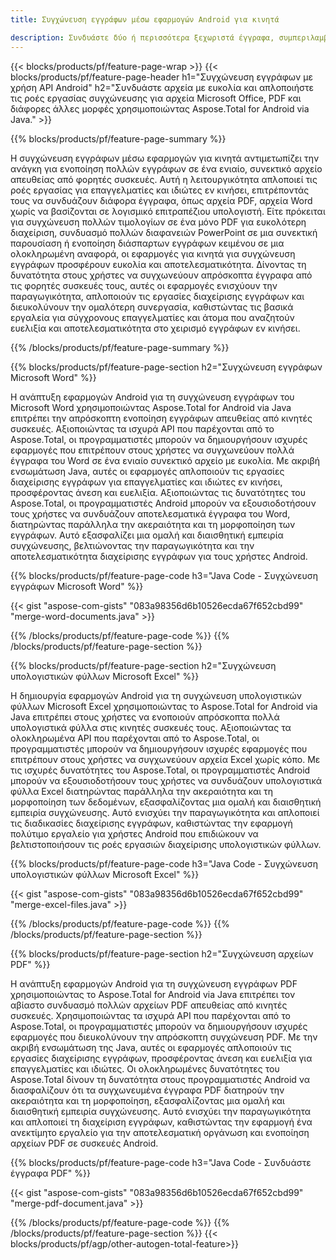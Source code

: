 ```yaml
---
title: Συγχώνευση εγγράφων μέσω εφαρμογών Android για κινητά

description: Συνδυάστε δύο ή περισσότερα ξεχωριστά έγγραφα, συμπεριλαμβανομένων των Microsoft Word, Excel, PowerPoint και PDF και μέσω της εφαρμογής σας για κινητά. Δοκιμάστε τα αποτελέσματα της συγχώνευσης διαδικτυακά.
---
```


{{< blocks/products/pf/feature-page-wrap >}}
{{< blocks/products/pf/feature-page-header h1="Συγχώνευση εγγράφων με χρήση API Android" h2="Συνδυάστε αρχεία με ευκολία και απλοποιήστε τις ροές εργασίας συγχώνευσης για αρχεία Microsoft Office, PDF και διάφορες άλλες μορφές χρησιμοποιώντας Aspose.Total for Android via Java." >}}

{{% blocks/products/pf/feature-page-summary %}}

Η συγχώνευση εγγράφων μέσω εφαρμογών για κινητά αντιμετωπίζει την ανάγκη για ενοποίηση πολλών εγγράφων σε ένα ενιαίο, συνεκτικό αρχείο απευθείας από φορητές συσκευές. Αυτή η λειτουργικότητα απλοποιεί τις ροές εργασίας για επαγγελματίες και ιδιώτες εν κινήσει, επιτρέποντάς τους να συνδυάζουν διάφορα έγγραφα, όπως αρχεία PDF, αρχεία Word χωρίς να βασίζονται σε λογισμικό επιτραπέζιου υπολογιστή. Είτε πρόκειται για συγχώνευση πολλών τιμολογίων σε ένα μόνο PDF για ευκολότερη διαχείριση, συνδυασμό πολλών διαφανειών PowerPoint σε μια συνεκτική παρουσίαση ή ενοποίηση διάσπαρτων εγγράφων κειμένου σε μια ολοκληρωμένη αναφορά, οι εφαρμογές για κινητά για συγχώνευση εγγράφων προσφέρουν ευκολία και αποτελεσματικότητα. Δίνοντας τη δυνατότητα στους χρήστες να συγχωνεύουν απρόσκοπτα έγγραφα από τις φορητές συσκευές τους, αυτές οι εφαρμογές ενισχύουν την παραγωγικότητα, απλοποιούν τις εργασίες διαχείρισης εγγράφων και διευκολύνουν την ομαλότερη συνεργασία, καθιστώντας τις βασικά εργαλεία για σύγχρονους επαγγελματίες και άτομα που αναζητούν ευελιξία και αποτελεσματικότητα στο χειρισμό εγγράφων εν κινήσει.


{{% /blocks/products/pf/feature-page-summary  %}}

{{% blocks/products/pf/feature-page-section  h2="Συγχώνευση εγγράφων Microsoft Word" %}}

Η ανάπτυξη εφαρμογών Android για τη συγχώνευση εγγράφων του Microsoft Word χρησιμοποιώντας Aspose.Total for Android via Java επιτρέπει την απρόσκοπτη ενοποίηση εγγράφων απευθείας από κινητές συσκευές. Αξιοποιώντας τα ισχυρά API που παρέχονται από το Aspose.Total, οι προγραμματιστές μπορούν να δημιουργήσουν ισχυρές εφαρμογές που επιτρέπουν στους χρήστες να συγχωνεύουν πολλά έγγραφα του Word σε ένα ενιαίο συνεκτικό αρχείο με ευκολία. Με ακριβή ενσωμάτωση Java, αυτές οι εφαρμογές απλοποιούν τις εργασίες διαχείρισης εγγράφων για επαγγελματίες και ιδιώτες εν κινήσει, προσφέροντας άνεση και ευελιξία. Αξιοποιώντας τις δυνατότητες του Aspose.Total, οι προγραμματιστές Android μπορούν να εξουσιοδοτήσουν τους χρήστες να συνδυάζουν αποτελεσματικά έγγραφα του Word, διατηρώντας παράλληλα την ακεραιότητα και τη μορφοποίηση των εγγράφων. Αυτό εξασφαλίζει μια ομαλή και διαισθητική εμπειρία συγχώνευσης, βελτιώνοντας την παραγωγικότητα και την αποτελεσματικότητα διαχείρισης εγγράφων για τους χρήστες Android.

{{% blocks/products/pf/feature-page-code h3="Java Code - Συγχώνευση εγγράφων Microsoft Word" %}}

{{< gist "aspose-com-gists" "083a98356d6b10526ecda67f652cbd99" "merge-word-documents.java" >}}

{{% /blocks/products/pf/feature-page-code  %}}
{{% /blocks/products/pf/feature-page-section %}}

{{% blocks/products/pf/feature-page-section  h2="Συγχώνευση υπολογιστικών φύλλων Microsoft Excel" %}}

Η δημιουργία εφαρμογών Android για τη συγχώνευση υπολογιστικών φύλλων Microsoft Excel χρησιμοποιώντας το Aspose.Total for Android via Java επιτρέπει στους χρήστες να ενοποιούν απρόσκοπτα πολλά υπολογιστικά φύλλα στις κινητές συσκευές τους. Αξιοποιώντας τα ολοκληρωμένα API που παρέχονται από το Aspose.Total, οι προγραμματιστές μπορούν να δημιουργήσουν ισχυρές εφαρμογές που επιτρέπουν στους χρήστες να συγχωνεύουν αρχεία Excel χωρίς κόπο. Με τις ισχυρές δυνατότητες του Aspose.Total, οι προγραμματιστές Android μπορούν να εξουσιοδοτήσουν τους χρήστες να συνδυάζουν υπολογιστικά φύλλα Excel διατηρώντας παράλληλα την ακεραιότητα και τη μορφοποίηση των δεδομένων, εξασφαλίζοντας μια ομαλή και διαισθητική εμπειρία συγχώνευσης. Αυτό ενισχύει την παραγωγικότητα και απλοποιεί τις διαδικασίες διαχείρισης εγγράφων, καθιστώντας την εφαρμογή πολύτιμο εργαλείο για χρήστες Android που επιδιώκουν να βελτιστοποιήσουν τις ροές εργασιών διαχείρισης υπολογιστικών φύλλων.


{{% blocks/products/pf/feature-page-code h3="Java Code - Συγχώνευση υπολογιστικών φύλλων Microsoft Excel" %}}

{{< gist "aspose-com-gists" "083a98356d6b10526ecda67f652cbd99" "merge-excel-files.java" >}}

{{% /blocks/products/pf/feature-page-code  %}}
{{% /blocks/products/pf/feature-page-section %}}


{{% blocks/products/pf/feature-page-section  h2="Συγχώνευση αρχείων PDF" %}}

Η ανάπτυξη εφαρμογών Android για τη συγχώνευση εγγράφων PDF χρησιμοποιώντας το Aspose.Total for Android via Java επιτρέπει τον αβίαστο συνδυασμό πολλών αρχείων PDF απευθείας από κινητές συσκευές. Χρησιμοποιώντας τα ισχυρά API που παρέχονται από το Aspose.Total, οι προγραμματιστές μπορούν να δημιουργήσουν ισχυρές εφαρμογές που διευκολύνουν την απρόσκοπτη συγχώνευση PDF. Με την ακριβή ενσωμάτωση της Java, αυτές οι εφαρμογές απλοποιούν τις εργασίες διαχείρισης εγγράφων, προσφέροντας άνεση και ευελιξία για επαγγελματίες και ιδιώτες. Οι ολοκληρωμένες δυνατότητες του Aspose.Total δίνουν τη δυνατότητα στους προγραμματιστές Android να διασφαλίζουν ότι τα συγχωνευμένα έγγραφα PDF διατηρούν την ακεραιότητα και τη μορφοποίηση, εξασφαλίζοντας μια ομαλή και διαισθητική εμπειρία συγχώνευσης. Αυτό ενισχύει την παραγωγικότητα και απλοποιεί τη διαχείριση εγγράφων, καθιστώντας την εφαρμογή ένα ανεκτίμητο εργαλείο για την αποτελεσματική οργάνωση και ενοποίηση αρχείων PDF σε συσκευές Android. 

{{% blocks/products/pf/feature-page-code h3="Java Code - Συνδυάστε έγγραφα PDF" %}}

{{< gist "aspose-com-gists" "083a98356d6b10526ecda67f652cbd99" "merge-pdf-document.java" >}}

{{% /blocks/products/pf/feature-page-code  %}}
{{% /blocks/products/pf/feature-page-section %}}
{{< blocks/products/pf/agp/other-autogen-total-feature>}}